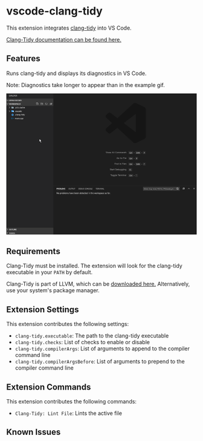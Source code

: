 # vscode-clang-tidy

This extension integrates [clang-tidy](https://clang.llvm.org/extra/clang-tidy/) into VS Code.

[Clang-Tidy documentation can be found here.](https://clang.llvm.org/extra/clang-tidy/)

## Features

Runs clang-tidy and displays its diagnostics in VS Code.

Note: Diagnostics take longer to appear than in the example gif.

![diagnostics example animation](images/diagnostics.gif)

## Requirements

Clang-Tidy must be installed. The extension will look for the clang-tidy executable in your `PATH` by default.

Clang-Tidy is part of LLVM, which can be [downloaded here.](https://releases.llvm.org/download.html) Alternatively, use your system's package manager.

## Extension Settings

This extension contributes the following settings:

* `clang-tidy.executable`: The path to the clang-tidy executable
* `clang-tidy.checks`: List of checks to enable or disable
* `clang-tidy.compilerArgs`: List of arguments to append to the compiler command line
* `clang-tidy.compilerArgsBefore`: List of arguments to prepend to the compiler command line

## Extension Commands

This extension contributes the following commands:

* `Clang-Tidy: Lint File`: Lints the active file

## Known Issues
